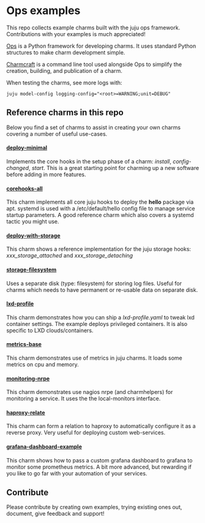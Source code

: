 # Ops examples
This repo collects example charms built with the juju ops framework. Contributions with your examples is much appreciated!

[Ops](https://ops.readthedocs.io/en/latest/) is a Python framework for developing charms. It uses standard Python structures to make charm development simple.

[Charmcraft](https://github.com/canonical/charmcraft) is a command line tool used alongside Ops to simplify the creation, building, and publication of a charm.

When testing the charms, see more logs with:

    juju model-config logging-config="<root>=WARNING;unit=DEBUG"

## Reference charms  in this repo

Below you find a set of charms to assist in creating your own charms covering a number of useful use-cases.

#### [deploy-minimal](deploy-minimal)
Implements the core hooks in the setup phase of a charm: *install*, *config-changed*, *start*. This is a great starting point for charming up a new software before adding in more features.

#### [corehooks-all](corehooks-all)
This charm implements all core juju hooks to deploy the **hello** package via apt. 
systemd is used with a /etc/default/hello config file to manage service startup parameters. A good reference charm which also  covers a systemd tactic you might use.

#### [deploy-with-storage](deploy-with-storage)
This charm shows a reference implementation for the juju storage hooks: *xxx_storage_attached* and *xxx_storage_detaching*

#### [storage-filesystem](storage-filesystem)
Uses a separate disk (type: filesystem) for storing log files. 
Useful for charms which needs to have permanent or re-usable data on separate disk.

#### [lxd-profile](lxd-profile)
This charm demonstrates how you can ship a *lxd-profile.yaml* to tweak lxd container settings. 
The example deploys privileged containers. It is also specific to LXD clouds/containers.

#### [metrics-base](metrics-base)
This charm demonstrates use of metrics in juju charms.
It loads some metrics on cpu and memory.

#### [monitoring-nrpe](monitoring-nrpe)
This charm demonstrates use nagios nrpe (and charmhelpers) for monitoring a service.
It uses the the local-monitors interface.

#### [haproxy-relate](haproxy-relate)
This charm can form a relation to haproxy to automatically configure it as a reverse proxy. Very useful for deploying custom web-services.

#### [grafana-dashboard-example](grafana-dashboard-example)
This charm shows how to pass a custom grafana dashboard to grafana to monitor some prometheus metrics. A bit more advanced, but rewarding if you like to go far with your automation of your services.

## Contribute
Please contribute by creating own examples, trying existing ones out, document, give feedback and support!